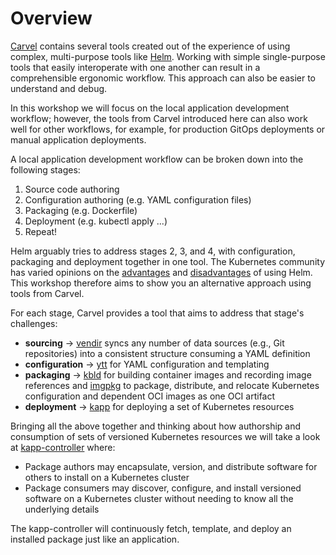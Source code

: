 # Overview

[Carvel](https://carvel.dev/) contains several tools created out of the experience of using complex, multi-purpose tools like [Helm](https://helm.sh/). Working with simple single-purpose tools that easily interoperate with one another can result in a comprehensible ergonomic workflow. This approach can also be easier to understand and debug.

In this workshop we will focus on the local application development workflow; however, the tools from Carvel introduced here can also work well for other workflows, for example, for production GitOps deployments or manual application deployments.

A local application development workflow can be broken down into the following stages:

1. Source code authoring
1. Configuration authoring (e.g. YAML configuration files)
1. Packaging (e.g. Dockerfile)
1. Deployment (e.g. kubectl apply ...)
1. Repeat!

Helm arguably tries to address stages 2, 3, and 4, with configuration, packaging and deployment together in one tool. The Kubernetes community has varied opinions on the [advantages](https://medium.com/@aevitas/drastically-improve-your-kubernetes-deployments-with-helm-5323e7f11ef8) and [disadvantages](https://medium.com/@slynko/experiences-with-upgrading-using-helm-b23dc0ca683d?_branch_match_id=494645732166043546) of using Helm. This workshop therefore aims to show you an alternative approach using tools from Carvel.

For each stage, Carvel provides a tool that aims to address that stage's challenges:

* __sourcing__ -> [vendir](https://carvel.dev/vendir/) syncs any number of data sources (e.g., Git repositories) into a consistent structure consuming a YAML definition
* __configuration__ -> [ytt](https://carvel.dev/ytt/) for YAML configuration and templating
* __packaging__ -> [kbld](https://carvel.dev/kbld/) for building container images and recording image references and [imgpkg](https://carvel.dev/imgpkg/) to package, distribute, and relocate Kubernetes configuration and dependent OCI images as one OCI artifact
* __deployment__ -> [kapp](https://carvel.dev/kapp/) for deploying a set of Kubernetes resources

Bringing all the above together and thinking about how authorship and consumption of sets of versioned Kubernetes resources we will take a look at [kapp-controller](https://carvel.dev/kapp/) where:

 * Package authors may encapsulate, version, and distribute software for others to install on a Kubernetes cluster
 * Package consumers may discover, configure, and install versioned software on a Kubernetes cluster without needing to know all the underlying details

The kapp-controller will continuously fetch, template, and deploy an installed package just like an application.
